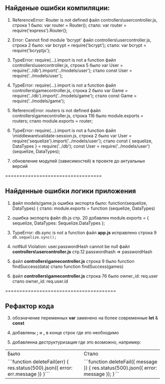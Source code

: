 ## Найденые ошибки компиляции:

1)  ReferenceError: Router is not defined
    файл controllers\usercontroller.js, строка 1
        было: var router = Router();
        стало: var router = require('express').Router();

2)  Error: Cannot find module 'bcrypt'
    файл controllers\usercontroller.js, строка 2
        было: var bcrypt = require('bcrypt');
        стало: var bcrypt = require('bcryptjs');

3)  TypeError: require(...).import is not a function
    файл controllers\usercontroller.js, строка 5
        было var User = require('../db').import('../models/user');
        стало const User = require('../models/user');

4)  TypeError: require(...).import is not a function
    файл controllers\gamecontroller.js, строка 2
        было var Game = require('../db').import('../models/game');
        стало const Game = require('../models/game');

5)  ReferenceError: routers is not defined
    файл controllers\gamecontroller.js, строка 116
        было module.exports = routers;
        стало module.exports = router;

6)  TypeError: require(...).import is not a function
    файл \middleware\validate-session.js, строка 2
        было    var User = require('sequelize').import('../models/user');
        стало   const { sequelize, DataTypes } = require('../db');
                const User = require('../models/user')(sequelize, DataTypes);

7) обновление модулей (зависимостей) в проекте до актуальных версий

==================================

## Найденные ошибки логики приложения

1)  файл models/game.js ошибка экспорта
        было: function(sequelize, DataTypes) {
        стало: module.exports = function (sequelize, DataTypes)

2)  ошибка экспорта
    файл db.js стр. 20 добавлен module.exports = { sequelize, DataTypes: Sequelize.DataTypes };

3)  TypeError: db.sync is not a function
    файл **app.js** исправлено строка 9
        ```db.sequelize.sync();```

4)  notNull Violation: user.passwordHash cannot be null
    файл **controllers\usercontroller.js** стр.12 passwordhash => passwordHash

5)  файл **controllers\gamecontroller.js** строка 9
        было function findSuccess(data)
        стало function findSuccess(games)

6)  файл **controllers\gamecontroller.js** строка 76
        было owner_id: req.user
        стало owner_id: req.user.id

=======================================

## Рефактор кода

3.  обозначение переменных **var** заменено на более современные **let** & **const**

3.  добавлены **;** и **,** в конце строк где это необходимо

3.  добавленна деструктуризация где это возможно, например:
<table>
    <tr>
        <td>Было</td>
        <td>Стало</td>
    </tr>
    <tr>
        <td>
            ```function deleteFail(err) {
                res.status(500).json({
                    error: err.message
                })
            }```
        </td>
        <td>
            ```function deleteFail({ message }) {
                res.status(500).json({ error: message });
            }```
        </td>
    </tr>
</table>
